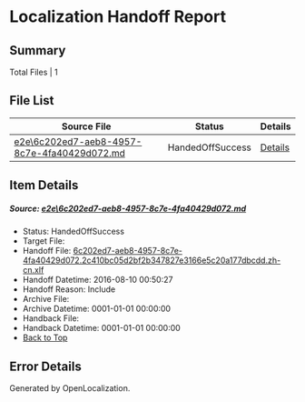 # <a name='report-top'></a> Localization Handoff Report

## Summary
 Total Files | 1

## File List
 Source File | Status | Details 
 ----------- | ------ | ------- 
 [e2e\6c202ed7-aeb8-4957-8c7e-4fa40429d072.md](https://github.com/OpenLocalizationTestOrg/oltest/blob/e161987a99a1696dc6d5bf5c1b783df9d4512e90/e2e/6c202ed7-aeb8-4957-8c7e-4fa40429d072.md) | HandedOffSuccess | [Details](#6762a84f45eab757e1de89af8caf89fb970158624)

## Item Details
##### <a name='6762a84f45eab757e1de89af8caf89fb970158624'></a> Source: [e2e\6c202ed7-aeb8-4957-8c7e-4fa40429d072.md](https://github.com/OpenLocalizationTestOrg/oltest/blob/e161987a99a1696dc6d5bf5c1b783df9d4512e90/e2e/6c202ed7-aeb8-4957-8c7e-4fa40429d072.md)
* Status: HandedOffSuccess
* Target File: 
* Handoff File: [6c202ed7-aeb8-4957-8c7e-4fa40429d072.2c410bc05d2bf2b347827e3166e5c20a177dbcdd.zh-cn.xlf](https://github.com/OpenLocalizationTestOrg/olhandoff-e2e/blob/d6c00a03804cae402aa8fac0c1c4f51626254456/ol-handoff/OpenLocalizationTestOrg/ol-test-zhcn/ci/ht/6c202ed7-aeb8-4957-8c7e-4fa40429d072.2c410bc05d2bf2b347827e3166e5c20a177dbcdd.zh-cn.xlf)
* Handoff Datetime: 2016-08-10 00:50:27
* Handoff Reason: Include
* Archive File: 
* Archive Datetime: 0001-01-01 00:00:00
* Handback File: 
* Handback Datetime: 0001-01-01 00:00:00
* [Back to Top](#report-top)


## Error Details

Generated by OpenLocalization.
